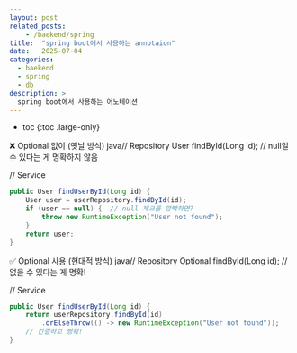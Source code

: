 ```yaml
---
layout: post
related_posts:
    - /baekend/spring
title:  "spring boot에서 사용하는 annotaion"
date:   2025-07-04
categories:
  - baekend
  - spring
  - db
description: >
  spring boot에서 사용하는 어노테이션
---
```

* toc
{:toc .large-only}

❌ Optional 없이 (옛날 방식)
java// Repository
User findById(Long id);  // null일 수 있다는 게 명확하지 않음

// Service
```java
public User findUserById(Long id) {
    User user = userRepository.findById(id);
    if (user == null) {  // null 체크를 깜빡하면?
        throw new RuntimeException("User not found");
    }
    return user;
}
``` 
✅ Optional 사용 (현대적 방식)
java// Repository
Optional<User> findById(Long id);  // 없을 수 있다는 게 명확!

// Service
```java
public User findUserById(Long id) {
    return userRepository.findById(id)
        .orElseThrow(() -> new RuntimeException("User not found"));
    // 간결하고 명확!
}
```